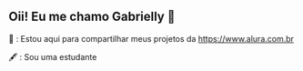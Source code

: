 ## Oii! Eu me chamo Gabrielly 👋

📎 : Estou aqui para compartilhar meus projetos da https://www.alura.com.br

🖋️ : Sou uma estudante
<!--
**GabriellyAnnay12/GabriellyAnnay12** is a ✨ _special_ ✨ repository because its `README.md` (this file) appears on your GitHub profile.


-->
